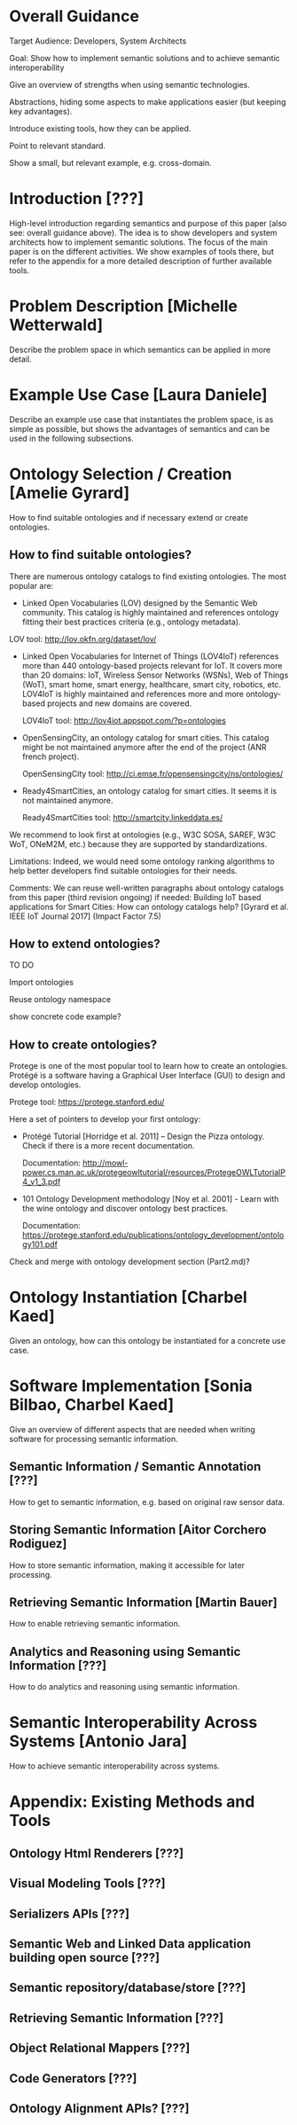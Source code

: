 # Overall Guidance
Target Audience: Developers, System Architects

Goal: Show how to implement semantic solutions and to achieve semantic interoperability

Give an overview of strengths when using semantic technologies.

Abstractions, hiding some aspects to make applications easier (but keeping key advantages).

Introduce existing tools, how they can be applied.

Point to relevant standard.

Show a small, but relevant example, e.g. cross-domain.

# Introduction [???]
High-level introduction regarding semantics and purpose of this paper (also see: overall guidance above). The idea is to show developers and system architects how to implement semantic solutions. The focus of the main paper is on the different activities. We show examples of tools there, but refer to the appendix for a more detailed description of further available tools.

# Problem Description [Michelle Wetterwald]
Describe the problem space in which semantics can be applied in more detail.

# Example Use Case [Laura Daniele]
Describe an example use case that instantiates the problem space, is as simple as possible, but shows the advantages of semantics and can be used in the following subsections.

# Ontology Selection / Creation [Amelie Gyrard]
How to find suitable ontologies and if necessary extend or create ontologies.

## How to find suitable ontologies?

There are numerous ontology catalogs to find existing ontologies. The most popular are:
- Linked Open Vocabularies (LOV) designed by the Semantic Web community. This catalog is highly maintained and references ontology fitting their best practices criteria (e.g., ontology metadata).
 
 LOV tool: http://lov.okfn.org/dataset/lov/

- Linked Open Vocabularies for Internet of Things (LOV4IoT) references more than 440 ontology-based projects relevant for IoT. It covers more than 20 domains: IoT, Wireless Sensor Networks (WSNs), Web of Things (WoT), smart home, smart energy, healthcare, smart city, robotics, etc. LOV4IoT is highly maintained and references more and more ontology-based projects and new domains are covered.
  
  LOV4IoT tool: http://lov4iot.appspot.com/?p=ontologies

- OpenSensingCity, an ontology catalog for smart cities. This catalog might be not maintained anymore after the end of the project (ANR french project).
  
  OpenSensingCity tool: http://ci.emse.fr/opensensingcity/ns/ontologies/

- Ready4SmartCities, an ontology catalog for smart cities. It seems it is not maintained anymore. 
  
  Ready4SmartCities tool: http://smartcity.linkeddata.es/

We recommend to look first at ontologies (e.g., W3C SOSA, SAREF, W3C WoT, ONeM2M, etc.) because they are supported by standardizations.

Limitations: Indeed, we would need some ontology ranking algorithms to help better developers find suitable ontologies for their needs.


Comments:
We can reuse well-written paragraphs about ontology catalogs from this paper (third revision ongoing) if needed: Building IoT based applications for Smart Cities: How can ontology catalogs help? [Gyrard et al. IEEE IoT Journal 2017] (Impact Factor 7.5)

## How to extend ontologies?
TO DO

Import ontologies

Reuse ontology namespace

show concrete code example?

## How to create ontologies?
Protege is one of the most popular tool to learn how to create an ontologies. Protégé is a software having a Graphical User Interface (GUI) to design and develop ontologies.

Protege tool: https://protege.stanford.edu/

Here a set of pointers to develop your first ontology:
- Protégé Tutorial [Horridge et al. 2011] – Design the Pizza ontology. Check if there is a more recent documentation.
  
  Documentation: http://mowl-power.cs.man.ac.uk/protegeowltutorial/resources/ProtegeOWLTutorialP4_v1_3.pdf
  
- 101 Ontology Development methodology [Noy et al. 2001] - Learn with the wine ontology and discover ontology best practices.
  
  Documentation: https://protege.stanford.edu/publications/ontology_development/ontology101.pdf


Check and merge with ontology development section (Part2.md)?


# Ontology Instantiation [Charbel Kaed]
Given an ontology, how can this ontology be instantiated for a concrete use case.

# Software Implementation [Sonia Bilbao, Charbel Kaed]
Give an overview of different aspects that are needed when writing software for processing semantic information.

## Semantic Information / Semantic Annotation [???]
How to get to semantic information, e.g. based on original raw sensor data.

## Storing Semantic Information [Aitor Corchero Rodiguez]
How to store semantic information, making it accessible for later processing.

## Retrieving Semantic Information [Martin Bauer]
How to enable retrieving semantic information.

## Analytics and Reasoning using Semantic Information [???]
How to do analytics and reasoning using semantic information.

# Semantic Interoperability Across Systems [Antonio Jara]
How to achieve semantic interoperability across systems.

# Appendix: Existing Methods and Tools

## Ontology Html Renderers [???]

## Visual Modeling Tools [???]

## Serializers APIs [???]

## Semantic Web and Linked Data application building open source [???]

## Semantic repository/database/store [???]

## Retrieving Semantic Information [???]

## Object Relational Mappers [???]

## Code Generators [???]

## Ontology Alignment APIs? [???]
